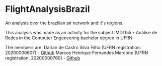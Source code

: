 # FlightAnalysisBrazil

An analysis over the brazilian air network and it's regions.

This analysis was made as an activity for the subject IMD1155 - Análise de Redes in the Computer Engeneering bachelor degree in UFRN.

The members are:
Darlan de Castro Silva Filho (UFRN registration: 20200000607) - [Github](https://github.com/Gduodq)
Marcos Henrique Fernandes Marcone (UFRN registration: 20200000760) - [Github](https://github.com/HMarcos)
